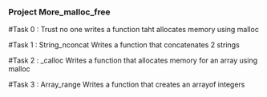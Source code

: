 ### Project More_malloc_free

#Task 0 : Trust no one 
writes a function taht allocates memory using malloc

#Task 1 : String_nconcat
Writes a function that concatenates 2 strings

#Task 2 : _calloc
Writes a function that allocates memory for an array using malloc

#Task 3 : Array_range
Writes a function that creates an arrayof integers

